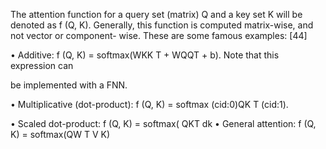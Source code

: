 The attention function for a query set (matrix) Q and a key set K will be denoted as
f (Q, K). Generally, this function is computed matrix-wise, and not vector or component-
wise. These are some famous examples: [44]

• Additive: f (Q, K) = softmax(WKK T + WQQT + b). Note that this expression can

be implemented with a FNN.

• Multiplicative (dot-product): f (Q, K) = softmax (cid:0)QK T (cid:1).

• Scaled dot-product: f (Q, K) = softmax( QKT
dk
• General attention: f (Q, K) = softmax(QW T
V K)
